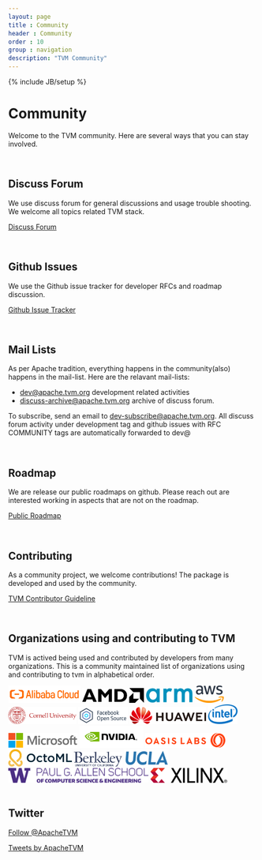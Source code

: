 ```yaml
---
layout: page
title : Community
header : Community
order : 10
group : navigation
description: "TVM Community"
---
```


{% include JB/setup %}

# Community

Welcome to the TVM community. Here are several ways that you can stay involved.

<br>

## Discuss Forum

We use discuss forum for general discussions and usage trouble shooting.
We welcome all topics related TVM stack.

<a href="https://discuss.tvm.ai" class="link-btn">Discuss Forum</a>

<br>


## Github Issues
We use the Github issue tracker for developer RFCs and roadmap discussion.

<a href="https://github.com/dmlc/tvm/issues/" class="link-btn">Github Issue Tracker</a>

<br>

## Mail Lists

As per Apache tradition, everything happens in the community(also) happens in the mail-list.
Here are the relavant mail-lists:

- [dev@apache.tvm.org](https://lists.apache.org/list.html?dev@tvm.apache.org) development related activities
- [discuss-archive@apache.tvm.org](https://lists.apache.org/list.html?discuss-archive@tvm.apache.org) archive of discuss forum.

To subscribe, send an email to dev-subscribe@apache.tvm.org.
All discuss forum activity under development tag and github issues with RFC COMMUNITY tags
are automatically forwarded to dev@

<br>

## Roadmap

We are release our public roadmaps on github.
Please reach out are interested working in aspects that are not on the roadmap.

<a href="https://github.com/dmlc/tvm/projects/1" class="link-btn">Public Roadmap</a>

<br>

## Contributing
As a community project, we welcome contributions!
The package is developed and used by the community.

<a href="https://tvm.apache.org/docs//contribute" class="link-btn">TVM Contributor Guideline</a>

<br>

## Organizations using and contributing to TVM

TVM is actived being used and contributed by developers from many organizations.
This is a community maintained list of organizations using and contributing to tvm
in alphabetical order.


<div class="community_logo">
  <img src="images/community/alicloud.png" height="35" />
  <img src="images/community/amd.png" height="30" />
  <img src="images/community/arm.png" height="30" />
  <img src="images/community/aws.png" height="35" />
  <img src="images/community/cornell.svg" height="35" />
  <img src="images/community/fb.png" height="35" />
  <img src="images/community/huawei.png" height="35" />
  <img src="images/community/intel.png" height="40" />
  <img src="images/community/microsoft.png" height="30" />
  <img src="images/community/nvidia.png" height="45" margin="0"  />
  <img src="images/community/oasislabs.png" height="30" />
  <img src="images/community/octoml.svg" height="35" />
  <img src="images/community/ucberkeley.png" height="30" />
  <img src="images/community/ucla.png" height="35" />
  <img src="images/community/uwcse.png" height="30" />
  <img src="images/community/xilinx.png" height="30" />
</div>
<br>

## Twitter

<a href="https://twitter.com/ApacheTVM?ref_src=twsrc%5Etfw" class="twitter-follow-button" data-show-count="false">Follow @ApacheTVM</a><script async src="https://platform.twitter.com/widgets.js" charset="utf-8"></script>

<a class="twitter-timeline" width="500" height="700" href="https://twitter.com/ApacheTVM?ref_src=twsrc%5Etfw">Tweets by ApacheTVM</a> <script async src="https://platform.twitter.com/widgets.js" charset="utf-8"></script>
